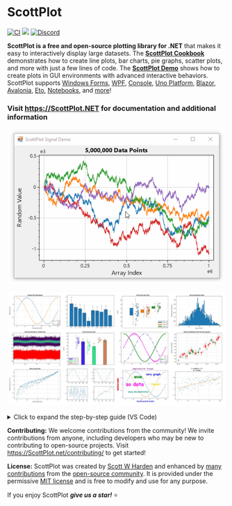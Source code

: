 # ScottPlot

[![CI](https://github.com/ScottPlot/ScottPlot/actions/workflows/ci.yaml/badge.svg)](https://github.com/ScottPlot/ScottPlot/actions/workflows/ci.yaml)
[![](https://img.shields.io/nuget/dt/scottplot?color=004880&label=Downloads&logo=NuGet)](https://www.nuget.org/packages/ScottPlot/)
[![Discord](https://badgen.net/discord/members/Dru6fnY2UX?icon=discord&color=5562ea&label=Discord)](https://scottplot.net/discord/)

**ScottPlot is a free and open-source plotting library for .NET** that makes it easy to interactively display large datasets. The [**ScottPlot Cookbook**](https://scottplot.net/cookbook/5.0/) demonstrates how to create line plots, bar charts, pie graphs, scatter plots, and more with just a few lines of code. The **[ScottPlot Demo](https://scottplot.net/demo/)** shows how to create plots in GUI environments with advanced interactive behaviors. ScottPlot supports 
    [Windows Forms](https://scottplot.net/quickstart/winforms/), 
    [WPF](https://scottplot.net/quickstart/wpf/),
    [Console](https://scottplot.net/quickstart/console/),
    [Uno Platform](https://scottplot.net/quickstart/unoplatform/),
    [Blazor](https://scottplot.net/quickstart/blazor/),
    [Avalonia](https://scottplot.net/quickstart/avalonia/),
    [Eto](https://scottplot.net/quickstart/eto/),
    [Notebooks](https://scottplot.net/quickstart/notebook/),
    and [more](https://scottplot.net/quickstart/)!

### Visit https://ScottPlot.NET for documentation and additional information

<div align='center'>

<a href='https://scottplot.net'><img src='dev/graphics/ScottPlot.gif'></a>

<a href='https://scottplot.net/cookbook/5.0/'><img src='dev/graphics/cookbook.jpg'></a>

</div>

<details>
  <summary>Click to expand the step-by-step guide (VS Code)</summary>

  ## Step-by-Step Instructions From Git to Running on your computer on VS Code! 
  1. **Clone the Repository**: 
     ```bash
     git clone https://github.com/your-repo/ScottPlot
     ```
  2. **Install Extension .NET Install Package on VS Code**: 
    ```bash
     ![Screenshot of .NET Extension](Images/Extension_.NET.png)
     ```
  3. **Install Polyglot Notebooks Install Package on VS Code**: 
    ```bash
     ![Screenshot of Polyglot Notebooks Extension](Images/Extension_Polyglot_Notebooks.png)
     ```
  4. **Install Dependencies in your Terminal**: 
    ```bash
     dotnet add package ScottPlot
     ```
  5. **Create a Temp folder and put bin and obj in there**: 
    ```bash
     ![Screenshot of Temp Folder Structure](Images/Temp_Folder_Creation.png)
     ```
  5. **Create a file named Program.cs (example)**: 
     Use the above documentation to create your code and polyglot (Example Code Provided Below)
    ```bash
     ![Screenshot of Program.cs](Images/Example_Code.png)
     ```
  6. **Run the Application in your Terminal**: 
     ```bash
     dotnet run Program.cs
     ```
  7.  **When run application, output would be a .png of your shape**
     ```bash
     Using Code Above:
     ![Screenshot of Output](Images/Output_Polyglot.png)
     ```

</details>

**Contributing:** We welcome contributions from the community! We invite contributions from anyone, including developers who may be new to contributing to open-source projects. Visit https://ScottPlot.net/contributing/ to get started!

**License:** ScottPlot was created by [Scott W Harden](https://swharden.com/about/) and enhanced by [many contributions](https://scottplot.net/changelog/) from the [open-source community](https://scottplot.net/contributors/). It is provided under the permissive [MIT license](LICENSE) and is free to modify and use for any purpose.

If you enjoy ScottPlot ***give us a star!*** ⭐ 
